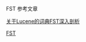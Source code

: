 FST 参考文章

[关于Lucene的词典FST深入剖析](https://www.shenyanchao.cn/blog/2018/12/04/lucene-fst/)

[FST](https://www.amazingkoala.com.cn/Lucene/yasuocunchu/)

